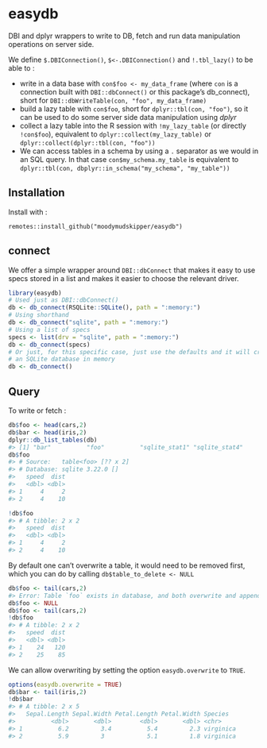 
<!-- README.md is generated from README.Rmd. Please edit that file -->

# easydb

DBI and dplyr wrappers to write to DB, fetch and run data manipulation
operations on server side.

We define `$.DBIConnection()`, `$<-.DBIConnection()` and `!.tbl_lazy()`
to be able to :

  - write in a data base with `con$foo <- my_data_frame` (where `con` is
    a connection built with `DBI::dbConnect()` or this package’s
    db\_connect), short for `DBI::dbWriteTable(con, "foo",
    my_data_frame)`
  - build a lazy table with `con$foo`, short for `dplyr::tbl(con,
    "foo")`, so it can be used to do some server side data manipulation
    using *dplyr*
  - collect a lazy table into the R session with `!my_lazy_table` (or
    directly `!con$foo`), equivalent to `dplyr::collect(my_lazy_table)`
    or `dplyr::collect(dplyr::tbl(con, "foo"))`
  - We can access tables in a schema by using a `.` separator as we
    would in an SQL query. In that case `con$my_schema.my_table` is
    equivalent to `dplyr::tbl(con, dbplyr::in_schema("my_schema",
    "my_table"))`

## Installation

Install with :

    remotes::install_github("moodymudskipper/easydb")

## connect

We offer a simple wrapper around `DBI::dbConnect` that makes it easy to
use specs stored in a list and makes it easier to choose the relevant
driver.

``` r
library(easydb)
# Used just as DBI::dbConnect()
db <- db_connect(RSQLite::SQLite(), path = ":memory:")
# Using shorthand
db <- db_connect("sqlite", path = ":memory:")
# Using a list of specs
specs <- list(drv = "sqlite", path = ":memory:")
db <- db_connect(specs)
# Or just, for this specific case, just use the defaults and it will create
# an SQLite database in memory
db <- db_connect()
```

## Query

To write or fetch :

``` r
db$foo <- head(cars,2)
db$bar <- head(iris,2)
dplyr::db_list_tables(db)
#> [1] "bar"          "foo"          "sqlite_stat1" "sqlite_stat4"
db$foo
#> # Source:   table<foo> [?? x 2]
#> # Database: sqlite 3.22.0 []
#>   speed  dist
#>   <dbl> <dbl>
#> 1     4     2
#> 2     4    10

!db$foo
#> # A tibble: 2 x 2
#>   speed  dist
#>   <dbl> <dbl>
#> 1     4     2
#> 2     4    10
```

By default one can’t overwrite a table, it would need to be removed
first, which you can do by calling `db$table_to_delete <- NULL`

``` r
db$foo <- tail(cars,2)
#> Error: Table `foo` exists in database, and both overwrite and append are FALSE
db$foo <- NULL
db$foo <- tail(cars,2)
!db$foo
#> # A tibble: 2 x 2
#>   speed  dist
#>   <dbl> <dbl>
#> 1    24   120
#> 2    25    85
```

We can allow overwriting by setting the option `easydb.overwrite` to
`TRUE`.

``` r
options(easydb.overwrite = TRUE)
db$bar <- tail(iris,2)
!db$bar
#> # A tibble: 2 x 5
#>   Sepal.Length Sepal.Width Petal.Length Petal.Width Species  
#>          <dbl>       <dbl>        <dbl>       <dbl> <chr>    
#> 1          6.2         3.4          5.4         2.3 virginica
#> 2          5.9         3            5.1         1.8 virginica
```
